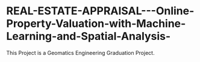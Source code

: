 # REAL-ESTATE-APPRAISAL---Online-Property-Valuation-with-Machine-Learning-and-Spatial-Analysis-
This Project is a Geomatics Engineering Graduation Project.
